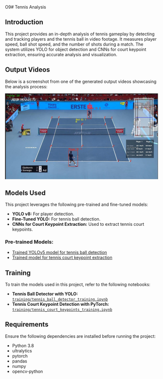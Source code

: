 O9# Tennis Analysis

## Introduction
This project provides an in-depth analysis of tennis gameplay by detecting and tracking players and the tennis ball in video footage. It measures player speed, ball shot speed, and the number of shots during a match. The system utilizes YOLO for object detection and CNNs for court keypoint extraction, ensuring accurate analysis and visualization.

## Output Videos
Below is a screenshot from one of the generated output videos showcasing the analysis process:

![Screenshot](output_videos/screenshot.jpeg)

## Models Used
This project leverages the following pre-trained and fine-tuned models:

- **YOLO v8:** For player detection.  
- **Fine-Tuned YOLO:** For tennis ball detection.  
- **CNNs for Court Keypoint Extraction:** Used to extract tennis court keypoints.  

### Pre-trained Models:
- [Trained YOLOv5 model for tennis ball detection](https://drive.google.com/file/d/1UZwiG1jkWgce9lNhxJ2L0NVjX1vGM05U/view?usp=sharing)  
- [Trained model for tennis court keypoint extraction](https://drive.google.com/file/d/1QrTOF1ToQ4plsSZbkBs3zOLkVt3MBlta/view?usp=sharing)  

## Training
To train the models used in this project, refer to the following notebooks:  

- **Tennis Ball Detector with YOLO:** [`training/tennis_ball_detector_training.ipynb`](training/tennis_ball_detector_training.ipynb)  
- **Tennis Court Keypoint Detection with PyTorch:** [`training/tennis_court_keypoints_training.ipynb`](training/tennis_court_keypoints_training.ipynb)  

## Requirements
Ensure the following dependencies are installed before running the project:  

- Python 3.8  
- ultralytics  
- pytorch  
- pandas  
- numpy  
- opencv-python  
